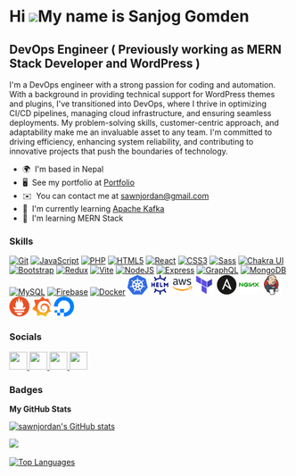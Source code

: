 Hi ![](https://user-images.githubusercontent.com/18350557/176309783-0785949b-9127-417c-8b55-ab5a4333674e.gif)My name is Sanjog Gomden
=====================================================================================================================================

DevOps Engineer ( Previously working as MERN Stack Developer and WordPress )
--------------------


I'm a DevOps engineer with a strong passion for coding and automation. With a background in providing technical support for WordPress themes and plugins, I've transitioned into DevOps, where I thrive in optimizing CI/CD pipelines, managing cloud infrastructure, and ensuring seamless deployments. My problem-solving skills, customer-centric approach, and adaptability make me an invaluable asset to any team. I'm committed to driving efficiency, enhancing system reliability, and contributing to innovative projects that push the boundaries of technology.

* 🌍  I'm based in Nepal
* 🖥️  See my portfolio at [Portfolio](http://sawnjordan.github.io/)
* ✉️  You can contact me at [sawnjordan@gmail.com](mailto:sawnjordan@gmail.com)
* 🚀  I'm currently learning [Apache Kafka](https://github.com/sawnjordan/python-kafka-demo)
* 🧠  I'm learning MERN Stack

### Skills


<p align="left">
  <a href="https://git-scm.com/" target="_blank" rel="noreferrer"><img
      src="https://raw.githubusercontent.com/danielcranney/readme-generator/main/public/icons/skills/git-colored.svg"
      width="36" height="36" alt="Git" /></a>
  <a href="https://developer.mozilla.org/en-US/docs/Web/JavaScript" target="_blank" rel="noreferrer"><img
      src="https://raw.githubusercontent.com/danielcranney/readme-generator/main/public/icons/skills/javascript-colored.svg"
      width="36" height="36" alt="JavaScript" /></a>
  <a href="https://www.php.net/" target="_blank" rel="noreferrer"><img
      src="https://raw.githubusercontent.com/danielcranney/readme-generator/main/public/icons/skills/php-colored.svg"
      width="36" height="36" alt="PHP" /></a>
  <a href="https://developer.mozilla.org/en-US/docs/Glossary/HTML5" target="_blank" rel="noreferrer"><img
      src="https://raw.githubusercontent.com/danielcranney/readme-generator/main/public/icons/skills/html5-colored.svg"
      width="36" height="36" alt="HTML5" /></a>
  <a href="https://reactjs.org/" target="_blank" rel="noreferrer"><img
      src="https://raw.githubusercontent.com/danielcranney/readme-generator/main/public/icons/skills/react-colored.svg"
      width="36" height="36" alt="React" /></a>
  <a href="https://www.w3.org/TR/CSS/#css" target="_blank" rel="noreferrer"><img
      src="https://raw.githubusercontent.com/danielcranney/readme-generator/main/public/icons/skills/css3-colored.svg"
      width="36" height="36" alt="CSS3" /></a>
  <a href="https://sass-lang.com/" target="_blank" rel="noreferrer"><img
      src="https://raw.githubusercontent.com/danielcranney/readme-generator/main/public/icons/skills/sass-colored.svg"
      width="36" height="36" alt="Sass" /></a>
  <a href="https://chakra-ui.com/" target="_blank" rel="noreferrer"><img
      src="https://raw.githubusercontent.com/danielcranney/readme-generator/main/public/icons/skills/chakra-colored.svg"
      width="36" height="36" alt="Chakra UI" /></a>
  <a href="https://getbootstrap.com/" target="_blank" rel="noreferrer"><img
      src="https://raw.githubusercontent.com/danielcranney/readme-generator/main/public/icons/skills/bootstrap-colored.svg"
      width="36" height="36" alt="Bootstrap" /></a>
  <a href="https://redux.js.org/" target="_blank" rel="noreferrer"><img
      src="https://raw.githubusercontent.com/danielcranney/readme-generator/main/public/icons/skills/redux-colored.svg"
      width="36" height="36" alt="Redux" /></a>
  <a href="https://vitejs.dev/" target="_blank" rel="noreferrer"><img
      src="https://raw.githubusercontent.com/danielcranney/readme-generator/main/public/icons/skills/vite-colored.svg"
      width="36" height="36" alt="Vite" /></a>
  <a href="https://nodejs.org/en/" target="_blank" rel="noreferrer"><img
      src="https://raw.githubusercontent.com/danielcranney/readme-generator/main/public/icons/skills/nodejs-colored.svg"
      width="36" height="36" alt="NodeJS" /></a>
  <a href="https://expressjs.com/" target="_blank" rel="noreferrer"><img
      src="https://raw.githubusercontent.com/danielcranney/readme-generator/main/public/icons/skills/express-colored.svg"
      width="36" height="36" alt="Express" /></a>
  <a href="https://graphql.org/" target="_blank" rel="noreferrer"><img
      src="https://raw.githubusercontent.com/danielcranney/readme-generator/main/public/icons/skills/graphql-colored.svg"
      width="36" height="36" alt="GraphQL" /></a>
  <a href="https://www.mongodb.com/" target="_blank" rel="noreferrer"><img
      src="https://raw.githubusercontent.com/danielcranney/readme-generator/main/public/icons/skills/mongodb-colored.svg"
      width="36" height="36" alt="MongoDB" /></a>
  <a href="https://www.mysql.com/" target="_blank" rel="noreferrer"><img
      src="https://raw.githubusercontent.com/danielcranney/readme-generator/main/public/icons/skills/mysql-colored.svg"
      width="36" height="36" alt="MySQL" /></a>
  <a href="https://firebase.google.com/" target="_blank" rel="noreferrer"><img
      src="https://raw.githubusercontent.com/danielcranney/readme-generator/main/public/icons/skills/firebase-colored.svg"
      width="36" height="36" alt="Firebase" /></a>
  <a href="https://www.docker.com/" target="_blank" rel="noreferrer"><img
      src="https://raw.githubusercontent.com/danielcranney/readme-generator/main/public/icons/skills/docker-colored.svg"
      width="36" height="36" alt="Docker" /></a>
  <a href="https://kubernetes.io/" target="_blank" rel="noreferrer"><img
      src="https://github.com/devicons/devicon/blob/master/icons/kubernetes/kubernetes-original.svg"
      width="36" height="36" alt="Kubernetes" /></a>
  <a href="https://helm.sh/" target="_blank" rel="noreferrer"><img
      src="https://github.com/devicons/devicon/blob/master/icons/helm/helm-original.svg"
      width="36" height="36" alt="Helm" /></a>
  <a href="https://aws.amazon.com/" target="_blank" rel="noreferrer"><img
      src="https://github.com/devicons/devicon/blob/master/icons/amazonwebservices/amazonwebservices-original-wordmark.svg"
      width="36" height="36" alt="AWS" /></a>
  <a href="https://www.terraform.io/" target="_blank" rel="noreferrer"><img
      src="https://github.com/devicons/devicon/blob/master/icons/terraform/terraform-original.svg"
      width="36" height="36" alt="Terraform" /></a>
  <a href="https://www.ansible.com/" target="_blank" rel="noreferrer"><img
      src="https://github.com/devicons/devicon/blob/master/icons/ansible/ansible-original.svg"
      width="36" height="36" alt="Ansible" /></a>
  <a href="https://www.nginx.com/" target="_blank" rel="noreferrer"><img
      src="https://github.com/devicons/devicon/blob/master/icons/nginx/nginx-original.svg"
      width="36" height="36" alt="Nginx" /></a>
  <a href="https://www.jenkins.io/" target="_blank" rel="noreferrer"><img
      src="https://github.com/devicons/devicon/blob/master/icons/jenkins/jenkins-original.svg"
      width="36" height="36" alt="Jenkins" /></a>
  <a href="https://prometheus.io/" target="_blank" rel="noreferrer"><img
      src="https://github.com/devicons/devicon/blob/master/icons/prometheus/prometheus-original.svg"
      width="36" height="36" alt="Prometheus" /></a>
  <a href="https://grafana.com/" target="_blank" rel="noreferrer"><img
      src="https://github.com/devicons/devicon/blob/master/icons/grafana/grafana-original.svg"
      width="36" height="36" alt="Grafana" /></a>
  <a href="https://www.digitalocean.com/" target="_blank" rel="noreferrer"><img
      src="https://github.com/devicons/devicon/blob/master/icons/digitalocean/digitalocean-original.svg"
      width="36" height="36" alt="DigitalOcean" /></a>
</p>



### Socials

<p align="left"> <a href="https://www.facebook.com/sanjog.lama" target="_blank" rel="noreferrer"> <picture> <source media="(prefers-color-scheme: dark)" srcset="https://raw.githubusercontent.com/danielcranney/readme-generator/main/public/icons/socials/facebook-dark.svg" /> <source media="(prefers-color-scheme: light)" srcset="https://raw.githubusercontent.com/danielcranney/readme-generator/main/public/icons/socials/facebook.svg" /> <img src="https://raw.githubusercontent.com/danielcranney/readme-generator/main/public/icons/socials/facebook.svg" width="32" height="32" /> </picture> </a> <a href="https://www.github.com/sawnjordan" target="_blank" rel="noreferrer"> <picture> <source media="(prefers-color-scheme: dark)" srcset="https://raw.githubusercontent.com/danielcranney/readme-generator/main/public/icons/socials/github-dark.svg" /> <source media="(prefers-color-scheme: light)" srcset="https://raw.githubusercontent.com/danielcranney/readme-generator/main/public/icons/socials/github.svg" /> <img src="https://raw.githubusercontent.com/danielcranney/readme-generator/main/public/icons/socials/github.svg" width="32" height="32" /> </picture> </a> <a href="http://www.instagram.com/sawnjordan" target="_blank" rel="noreferrer"> <picture> <source media="(prefers-color-scheme: dark)" srcset="undefined" /> <source media="(prefers-color-scheme: light)" srcset="https://raw.githubusercontent.com/danielcranney/readme-generator/main/public/icons/socials/instagram.svg" /> <img src="https://raw.githubusercontent.com/danielcranney/readme-generator/main/public/icons/socials/instagram.svg" width="32" height="32" /> </picture> </a> <a href="https://www.linkedin.com/in/sawnjordan" target="_blank" rel="noreferrer"> <picture> <source media="(prefers-color-scheme: dark)" srcset="https://raw.githubusercontent.com/danielcranney/readme-generator/main/public/icons/socials/linkedin-dark.svg" /> <source media="(prefers-color-scheme: light)" srcset="https://raw.githubusercontent.com/danielcranney/readme-generator/main/public/icons/socials/linkedin.svg" /> <img src="https://raw.githubusercontent.com/danielcranney/readme-generator/main/public/icons/socials/linkedin.svg" width="32" height="32" /> </picture> </a></p>

### Badges

<b>My GitHub Stats</b>

<a href="http://www.github.com/sawnjordan"><img src="https://github-readme-stats.vercel.app/api?username=sawnjordan&show_icons=true&hide=&count_private=true&title_color=0891b2&text_color=ffffff&icon_color=0891b2&bg_color=1c1917&hide_border=true&show_icons=true" alt="sawnjordan's GitHub stats" /></a>

<a href="http://www.github.com/sawnjordan"><img src="https://github-readme-streak-stats.herokuapp.com/?user=sawnjordan&stroke=ffffff&background=1c1917&ring=0891b2&fire=0891b2&currStreakNum=ffffff&currStreakLabel=0891b2&sideNums=ffffff&sideLabels=ffffff&dates=ffffff&hide_border=true" /></a>

<a href="https://github.com/sawnjordan" align="left"><img src="https://github-readme-stats.vercel.app/api/top-langs/?username=sawnjordan&langs_count=10&title_color=0891b2&text_color=ffffff&icon_color=0891b2&bg_color=1c1917&hide_border=true&locale=en&custom_title=Top%20%Languages" alt="Top Languages" /></a>
